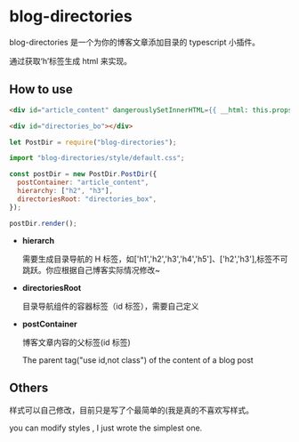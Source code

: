 # blog-directories

blog-directories 是一个为你的博客文章添加目录的 typescript 小插件。

通过获取‘h’标签生成 html 来实现。

## How to use

```html
<div id="article_content" dangerouslySetInnerHTML={{ __html: this.props.result.valueHtml }}/></div>

<div id="directories_bo"></div>
```

```js
let PostDir = require("blog-directories");

import "blog-directories/style/default.css";

const postDir = new PostDir.PostDir({
  postContainer: "article_content",
  hierarchy: ["h2", "h3"],
  directoriesRoot: "directories_box",
});

postDir.render();
```

- **hierarch**

  需要生成目录导航的 H 标签，如['h1','h2','h3','h4','h5']、['h2','h3'],标签不可跳跃。你应根据自己博客实际情况修改~

- **directoriesRoot**

  目录导航组件的容器标签（id 标签），需要自己定义

- **postContainer**

  博客文章内容的父标签(id 标签)

  The parent tag("use id,not class") of the content of a blog post

## Others

样式可以自己修改，目前只是写了个最简单的(我是真的不喜欢写样式。

you can modify styles , I just wrote the simplest one.
